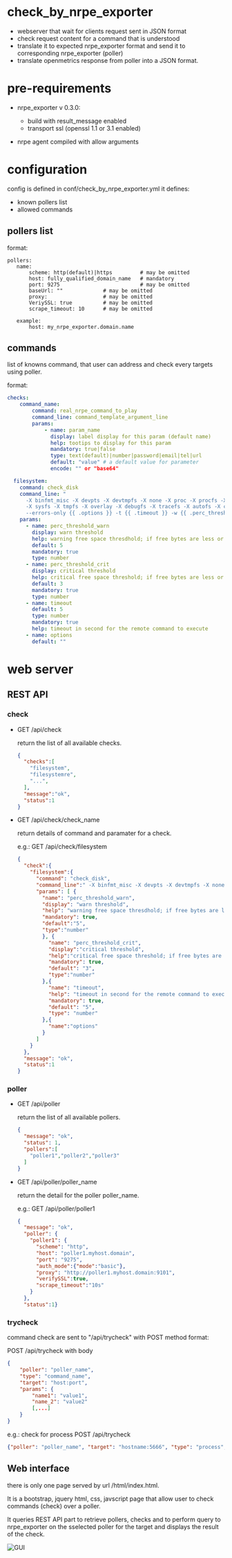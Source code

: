 # check_by_nrpe_exporter

- webserver that wait for clients request sent in JSON format
- check request content for a command that is understood
- translate it to expected nrpe_exporter format and send it to corresponding nrpe_exporter (poller)
- translate openmetrics response from poller into a JSON format.

# pre-requirements
* nrpe_exporter v 0.3.0:
    * build with result_message enabled
    * transport ssl (openssl 1.1 or 3.1 enabled)
    
* nrpe agent compiled with allow arguments

# configuration
config is defined in conf/check_by_nrpe_exporter.yml
it defines:
 * known pollers list
 * allowed commands

 ## pollers list

 format:
 ```ymal
 pollers:
    name:
        scheme: http(default)|https         # may be omitted
        host: fully_qualified_domain_name   # mandatory
        port: 9275                          # may be omitted
        baseUrl: ""             # may be omitted
        proxy:                  # may be omitted
        VeriySSL: true          # may be omitted
        scrape_timeout: 10      # may be omitted

    example:
        host: my_nrpe_exporter.domain.name

 ```

 ## commands
 list of knowns command, that user can address and check every targets using poller.

format:

```yaml
checks:
    command_name:
        command: real_nrpe_command_to_play
        command_line: command_template_argument_line
        params:
            - name: param_name
              display: label display for this param (default name)
              help: tootips to display for this param
              mandatory: true|false
              type: text(default)|number|password|email|tel|url 
              default: "value" # a default value for parameter
              encode: "" or "base64"

  filesystem:
    command: check_disk
    command_line: "
      -X binfmt_misc -X devpts -X devtmpfs -X none -X proc -X procfs -X rpc_pipefs 
      -X sysfs -X tmpfs -X overlay -X debugfs -X tracefs -X autofs -X cgroup 
      --errors-only {{ .options }} -t {{ .timeout }} -w {{ .perc_threshold_warn }} -c {{ .perc_threshold_crit }} --all --local -i /.snapshot/"
    params:
      - name: perc_threshold_warn
        display: warn threshold
        help: warning free space thresdhold; if free bytes are less or egal to threshold, WARNING state is raised
        default: 5
        mandatory: true
        type: number
      - name: perc_threshold_crit
        display: critical threshold
        help: critical free space threshold; if free bytes are less or egal to threshold, CRITICAL state is raised
        default: 3
        mandatory: true
        type: number
      - name: timeout
        default: 5
        type: number
        mandatory: true
        help: timeout in second for the remote command to execute
      - name: options
        default: ""


```

# web server

## REST API

### check

* GET /api/check

  return the list of all available checks.

  ```json
  {
    "checks":[
      "filesystem",
      "filesystemre",
      "...",
    ],
    "message":"ok",
    "status":1
  }
  ```


* GET /api/check/check_name

  return details of command and paramater for a check.

  e.g.: GET /api/check/filesystem
  ```json
  {
    "check":{
      "filesystem":{
        "command": "check_disk",
        "command_line":" -X binfmt_misc -X devpts -X devtmpfs -X none -X proc -X procfs -X rpc_pipefs -X sysfs -X tmpfs -X overlay -X debugfs -X tracefs -X autofs -X cgroup --errors-only {{ .options }} -t {{ .timeout }} -w {{ .perc_threshold_warn }} -c {{ .perc_threshold_crit }} --all --local -i /.snapshot/",
        "params": [ {
          "name": "perc_threshold_warn",
          "display": "warn threshold",
          "help": "warning free space thresdhold; if free bytes are less or egal to threshold, WARNING state is raised",
          "mandatory": true,
          "default":"5",
          "type":"number"
          }, { 
            "name": "perc_threshold_crit",
            "display":"critical threshold",
            "help":"critical free space threshold; if free bytes are less or egal to threshold, CRITICAL state is raised",
            "mandatory": true,
            "default": "3",
            "type":"number"
          },{
            "name": "timeout",
            "help": "timeout in second for the remote command to execute",
            "mandatory": true,
            "default": "5",
            "type": "number"
          },{
            "name":"options"
          }
        ]
      }
    },
    "message": "ok",
    "status":1
  }
  ```
### poller

* GET /api/poller

  return the list of all available pollers.

  ```json
  {
    "message": "ok",
    "status": 1,
    "pollers":[
      "poller1","poller2","poller3"
    ]
  }
  ```

* GET /api/poller/poller_name

  return the detail for the poller poller_name.

  e.g.: GET /api/poller/poller1

  ```json
  {
    "message": "ok",
    "poller": {
      "poller1": {
        "scheme": "http",
        "host": "poller1.myhost.domain",
        "port": "9275",
        "auth_mode":{"mode":"basic"},
        "proxy": "http://poller1.myhost.domain:9101",
        "verifySSL":true,
        "scrape_timeout":"10s"
      }
    },
    "status":1}
  ```


### trycheck

command check are sent to "/api/trycheck" with POST method
format:

POST /api/trycheck
with body
```json
{
    "poller": "poller_name",
    "type": "command_name",
    "target": "host:port",
    "params": {
        "name1": "value1", 
        "name_2": "value2"
        [,...]
    }
}
```

e.g.: check for process
POST /api/trycheck
```json
{"poller": "poller_name", "target": "hostname:5666", "type": "process", "params": {"process": ".*sshd.*"}}
```

## Web interface

there is only one page served by url /html/index.html.

It is a bootstrap, jquery html, css, javscript page that allow user to check commands (check) over a poller.

It queries REST API part to retrieve pollers, checks and to perform query to nrpe_exporter on the sselected poller for the target and displays the result of the check.

![GUI](./doc/check_by_nrpe_exporter_ihm.png)

